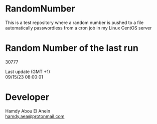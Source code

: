 # RandomNumber    
This is a test repository where a random number is pushed to a file automatically passwordless from a cron job in my Linux CentOS server    
# Random Number of the last run   
30777
      
Last update (GMT +1)    
09/15/23 08:00:01
# Developer    
Hamdy Abou El Anein   
hamdy.aea@protonmail.com
